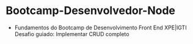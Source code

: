 # Bootcamp-Desenvolvedor-Node

- Fundamentos do Bootcamp de Desenvolvimento Front End XPE|IGTI
  Desafio guiado: Implementar CRUD completo
